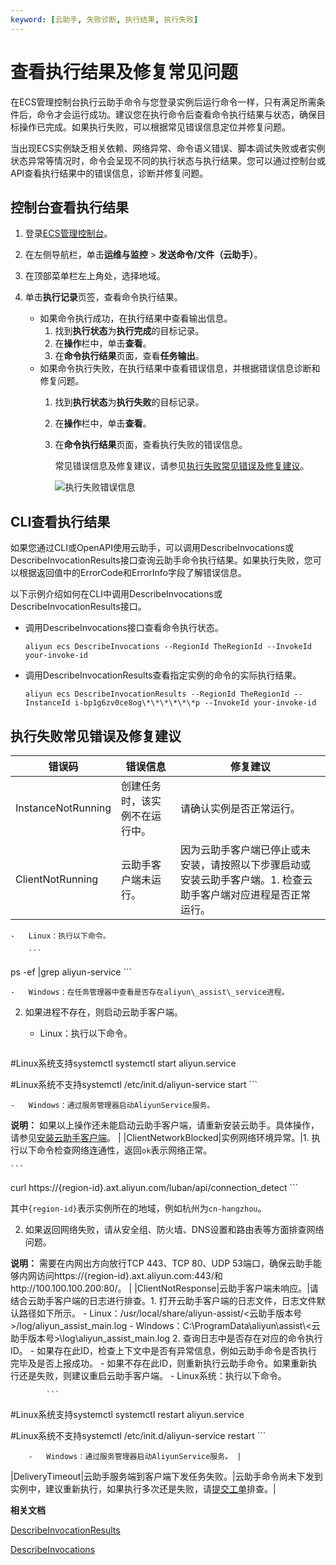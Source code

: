 ```yaml
---
keyword: [云助手, 失败诊断, 执行结果, 执行失败]
---
```


# 查看执行结果及修复常见问题

在ECS管理控制台执行云助手命令与您登录实例后运行命令一样，只有满足所需条件后，命令才会运行成功。建议您在执行命令后查看命令执行结果与状态，确保目标操作已完成。如果执行失败，可以根据常见错误信息定位并修复问题。

当出现ECS实例缺乏相关依赖、网络异常、命令语义错误、脚本调试失败或者实例状态异常等情况时，命令会呈现不同的执行状态与执行结果。您可以通过控制台或API查看执行结果中的错误信息，诊断并修复问题。

## 控制台查看执行结果

1.  登录[ECS管理控制台](https://ecs.console.aliyun.com)。

2.  在左侧导航栏，单击**运维与监控** \> **发送命令/文件（云助手）**。

3.  在顶部菜单栏左上角处，选择地域。

4.  单击**执行记录**页签，查看命令执行结果。

    -   如果命令执行成功，在执行结果中查看输出信息。
        1.  找到**执行状态**为**执行完成**的目标记录。
        2.  在**操作**栏中，单击**查看**。
        3.  在**命令执行结果**页面，查看**任务输出**。
    -   如果命令执行失败，在执行结果中查看错误信息，并根据错误信息诊断和修复问题。
        1.  找到**执行状态**为**执行失败**的目标记录。
        2.  在**操作**栏中，单击**查看**。
        3.  在**命令执行结果**页面，查看执行失败的错误信息。

            常见错误信息及修复建议，请参见[执行失败常见错误及修复建议](#section_ar5_j06_zre)。

            ![执行失败错误信息](https://static-aliyun-doc.oss-accelerate.aliyuncs.com/assets/img/zh-CN/3320649951/p161059.png)


## CLI查看执行结果

如果您通过CLI或OpenAPI使用云助手，可以调用DescribeInvocations或DescribeInvocationResults接口查询云助手命令执行结果。如果执行失败，您可以根据返回值中的ErrorCode和ErrorInfo字段了解错误信息。

以下示例介绍如何在CLI中调用DescribeInvocations或DescribeInvocationResults接口。

-   调用DescribeInvocations接口查看命令执行状态。

    ```
    aliyun ecs DescribeInvocations --RegionId TheRegionId --InvokeId your-invoke-id
    ```

-   调用DescribeInvocationResults查看指定实例的命令的实际执行结果。

    ```
    aliyun ecs DescribeInvocationResults --RegionId TheRegionId --InstanceId i-bp1g6zv0ce8og\*\*\*\*\*\*p --InvokeId your-invoke-id
    ```


## 执行失败常见错误及修复建议

|错误码|错误信息|修复建议|
|---|----|----|
|InstanceNotRunning|创建任务时，该实例不在运行中。|请确认实例是否正常运行。|
|ClientNotRunning|云助手客户端未运行。|因为云助手客户端已停止或未安装，请按照以下步骤启动或安装云助手客户端。1.  检查云助手客户端对应进程是否正常运行。
    -   Linux：执行以下命令。

        ```
ps -ef |grep aliyun-service
        ```

    -   Windows：在任务管理器中查看是否存在aliyun\_assist\_service进程。
2.  如果进程不存在，则启动云助手客户端。
    -   Linux：执行以下命令。

        ```
#Linux系统支持systemctl
systemctl start aliyun.service

#Linux系统不支持systemctl
/etc/init.d/aliyun-service start
        ```

    -   Windows：通过服务管理器启动AliyunService服务。

**说明：** 如果以上操作还未能启动云助手客户端，请重新安装云助手。具体操作，请参见[安装云助手客户端](/intl.zh-CN/运维与监控/云助手/配置云助手客户端/安装云助手客户端.md)。 |
|ClientNetworkBlocked|实例网络环境异常。|1.  执行以下命令检查网络连通性，返回`ok`表示网络正常。

    ```
curl https://{region-id}.axt.aliyun.com/luban/api/connection_detect
    ```

其中`{region-id}`表示实例所在的地域，例如杭州为`cn-hangzhou`。

2.  如果返回网络失败，请从安全组、防火墙、DNS设置和路由表等方面排查网络问题。

**说明：** 需要在内网出方向放行TCP 443、TCP 80、UDP 53端口，确保云助手能够内网访问https://\{region-id\}.axt.aliyun.com:443/和http://100.100.100.200:80/。 |
|ClientNotResponse|云助手客户端未响应。|请结合云助手客户端的日志进行排查。1.  打开云助手客户端的日志文件，日志文件默认路径如下所示。
    -   Linux：/usr/local/share/aliyun-assist/<云助手版本号\>/log/aliyun\_assist\_main.log
    -   Windows：C:\\ProgramData\\aliyun\\assist\\<云助手版本号\>\\log\\aliyun\_assist\_main.log
2.  查询日志中是否存在对应的命令执行ID。
    -   如果存在此ID，检查上下文中是否有异常信息，例如云助手命令是否执行完毕及是否上报成功。
    -   如果不存在此ID，则重新执行云助手命令。如果重新执行还是失败，则建议重启云助手客户端。
        -   Linux系统：执行以下命令。

            ```
#Linux系统支持systemctl
systemctl restart aliyun.service

#Linux系统不支持systemctl
/etc/init.d/aliyun-service restart
            ```

        -   Windows：通过服务管理器启动AliyunService服务。 |
|DeliveryTimeout|云助手服务端到客户端下发任务失败。|云助手命令尚未下发到实例中，建议重新执行，如果执行多次还是失败，请[提交工单](https://workorder-intl.console.aliyun.com/console.htm)排查。|

**相关文档**  


[DescribeInvocationResults](/intl.zh-CN/API参考/云助手/DescribeInvocationResults.md)

[DescribeInvocations](/intl.zh-CN/API参考/云助手/DescribeInvocations.md)

